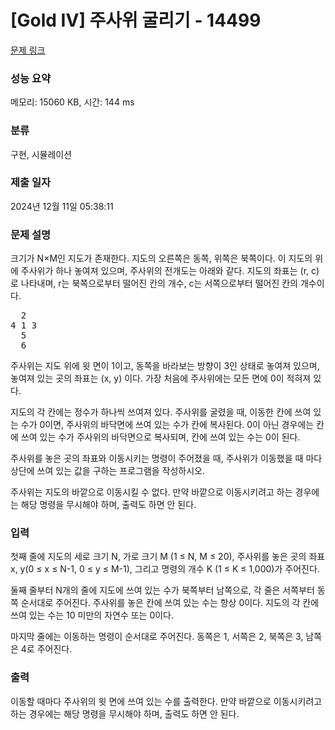# [Gold IV] 주사위 굴리기 - 14499 

[문제 링크](https://www.acmicpc.net/problem/14499) 

### 성능 요약

메모리: 15060 KB, 시간: 144 ms

### 분류

구현, 시뮬레이션

### 제출 일자

2024년 12월 11일 05:38:11

### 문제 설명

<p>크기가 N×M인 지도가 존재한다. 지도의 오른쪽은 동쪽, 위쪽은 북쪽이다. 이 지도의 위에 주사위가 하나 놓여져 있으며, 주사위의 전개도는 아래와 같다. 지도의 좌표는 (r, c)로 나타내며, r는 북쪽으로부터 떨어진 칸의 개수, c는 서쪽으로부터 떨어진 칸의 개수이다. </p>

<pre>  2
4 1 3
  5
  6</pre>

<p>주사위는 지도 위에 윗 면이 1이고, 동쪽을 바라보는 방향이 3인 상태로 놓여져 있으며, 놓여져 있는 곳의 좌표는 (x, y) 이다. 가장 처음에 주사위에는 모든 면에 0이 적혀져 있다.</p>

<p>지도의 각 칸에는 정수가 하나씩 쓰여져 있다. 주사위를 굴렸을 때, 이동한 칸에 쓰여 있는 수가 0이면, 주사위의 바닥면에 쓰여 있는 수가 칸에 복사된다. 0이 아닌 경우에는 칸에 쓰여 있는 수가 주사위의 바닥면으로 복사되며, 칸에 쓰여 있는 수는 0이 된다.</p>

<p>주사위를 놓은 곳의 좌표와 이동시키는 명령이 주어졌을 때, 주사위가 이동했을 때 마다 상단에 쓰여 있는 값을 구하는 프로그램을 작성하시오.</p>

<p>주사위는 지도의 바깥으로 이동시킬 수 없다. 만약 바깥으로 이동시키려고 하는 경우에는 해당 명령을 무시해야 하며, 출력도 하면 안 된다.</p>

### 입력 

 <p>첫째 줄에 지도의 세로 크기 N, 가로 크기 M (1 ≤ N, M ≤ 20), 주사위를 놓은 곳의 좌표 x, y(0 ≤ x ≤ N-1, 0 ≤ y ≤ M-1), 그리고 명령의 개수 K (1 ≤ K ≤ 1,000)가 주어진다.</p>

<p>둘째 줄부터 N개의 줄에 지도에 쓰여 있는 수가 북쪽부터 남쪽으로, 각 줄은 서쪽부터 동쪽 순서대로 주어진다. 주사위를 놓은 칸에 쓰여 있는 수는 항상 0이다. 지도의 각 칸에 쓰여 있는 수는 10 미만의 자연수 또는 0이다.</p>

<p>마지막 줄에는 이동하는 명령이 순서대로 주어진다. 동쪽은 1, 서쪽은 2, 북쪽은 3, 남쪽은 4로 주어진다.</p>

### 출력 

 <p>이동할 때마다 주사위의 윗 면에 쓰여 있는 수를 출력한다. 만약 바깥으로 이동시키려고 하는 경우에는 해당 명령을 무시해야 하며, 출력도 하면 안 된다.</p>


